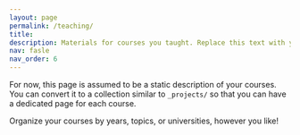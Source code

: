 ```yaml
---
layout: page
permalink: /teaching/
title: 
description: Materials for courses you taught. Replace this text with your description.
nav: fasle
nav_order: 6
---
```


For now, this page is assumed to be a static description of your courses. You can convert it to a collection similar to `_projects/` so that you can have a dedicated page for each course.

Organize your courses by years, topics, or universities, however you like!
